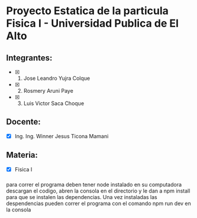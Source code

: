 # Proyecto Estatica de la particula Fisica I - Universidad Publica de El Alto

## Integrantes:
- [x] 1. Jose Leandro Yujra Colque
- [x] 2. Rosmery Aruni Paye
- [x] 3. Luis Victor Saca Choque

## Docente:
- [x] Ing. Ing. Winner Jesus Ticona Mamani

## Materia:
- [x] Fisica I

### 
para correr el programa deben tener node instalado en su computadora
descargan el codigo, abren la consola en el directorio y le dan a npm install para que se instalen las dependencias.
Una vez instaladas las despendencias pueden correr el programa con el comando npm run dev en la consola